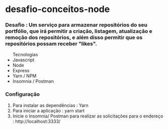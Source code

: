 # desafio-conceitos-node

<h3>
Desafio :
Um serviço para armazenar repositórios do seu portfólio, que irá permitir a criação, listagem, atualização e remoção dos repositórios, e além disso permitir que os repositórios possam receber "likes". 
</h3>

<ul>
Tecnologias
<li>Javascript </li>
<li>Node </li>
<li>Express </li>
<li>Yarn / NPM </li>
<li>Insomnia / Postman </li>
</ul>

<h3>Configuração </h3>

<ol>

<li>
Para instalar as dependências :
Yarn 
</li>
<li>
Para iniciar a aplicação :
yarn start 
</li>
<li> Inicie o Insomnia/ Postman para realizar as solicitações para o endereço : http://localhost:3333/ </li>
</ol>
